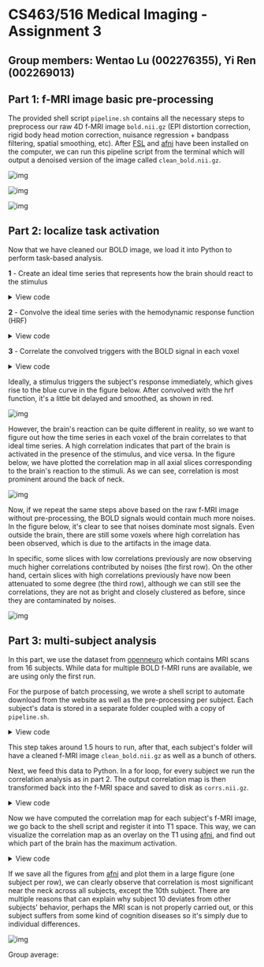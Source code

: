 # CS463/516 Medical Imaging - Assignment 3

## Group members: Wentao Lu (002276355), Yi Ren (002269013)

## Part 1: f-MRI image basic pre-processing

The provided shell script `pipeline.sh` contains all the necessary steps to preprocess our raw 4D f-MRI image `bold.nii.gz` (EPI distortion correction, rigid body head motion correction, nuisance regression + bandpass filtering, spatial smoothing, etc). After [FSL](https://fsl.fmrib.ox.ac.uk/fsl/fslwiki) and [afni](https://afni.nimh.nih.gov/pub/dist/doc/htmldoc/index.html) have been installed on the computer, we can run this pipeline script from the terminal which will output a denoised version of the image called `clean_bold.nii.gz`.

![img](images/11.png)

![img](images/12.png)

![img](images/13.png)

## Part 2: localize task activation

Now that we have cleaned our BOLD image, we load it into Python to perform task-based analysis.

**1** - Create an ideal time series that represents how the brain should react to the stimulus

<details>
<summary>View code</summary>

```python
task = pd.read_csv('lab3/data/events.tsv', delimiter='\t').to_numpy()
tr = fmri.header.get_zooms()[3]  # repetition time
n = int(tr * fmri.shape[3])      # number of seconds in the time series
ts = np.zeros(n)                 # initialize the time series

stimuli = ('FAMOUS', 'UNFAMILIAR', 'SCRAMBLED')  # stimulus type we are interested in
mask = np.isin(task[:, 3], stimuli)              # filter out the tasks of interest
for onset in task[mask][:, 0]:
    ts[int(onset)] = 1
```
</details>

**2** - Convolve the ideal time series with the hemodynamic response function (HRF)

<details>
<summary>View code</summary>

```python
hrf = pd.read_csv('lab3/data/hrf.csv', header=None)
hrf = hrf.to_numpy().reshape(len(hrf),)
convolved = signal.convolve(ts, hrf, mode='full')
convolved = convolved[0:len(ts)]
```
</details>

**3** - Correlate the convolved triggers with the BOLD signal in each voxel

<details>
<summary>View code</summary>

```python
def corr_volume(im, cv):
    """Compute correlation between an fMRI image and a time series in each voxel"""
    ci = im - np.expand_dims(np.mean(im, 3), 3)
    cc = cv - np.mean(cv)
    corr = np.sum(ci * cc, 3) / (np.sqrt(np.sum(ci * ci, 3) + 1e-14) *
                                 np.sqrt(np.sum(cc * cc) + 1e-14))
    return corr

convolved = convolved[0::2]  # tr = 2 seconds per volume
corr_map = corr_volume(fmri.get_fdata(), convolved)
```
</details>

Ideally, a stimulus triggers the subject's response immediately, which gives rise to the blue curve in the figure below. After convolved with the hrf function, it's a little bit delayed and smoothed, as shown in red.

![img](images/21.png)

However, the brain's reaction can be quite different in reality, so we want to figure out how the time series in each voxel of the brain correlates to that ideal time series. A high correlation indicates that part of the brain is activated in the presence of the stimulus, and vice versa. In the figure below, we have plotted the correlation map in all axial slices corresponding to the brain's reaction to the stimuli. As we can see, correlation is most prominent around the back of neck. 

![img](images/22.png)

Now, if we repeat the same steps above based on the raw f-MRI image without pre-processing, the BOLD signals would contain much more noises. In the figure below, it's clear to see that noises dominate most signals. Even outside the brain, there are still some voxels where high correlation has been observed, which is due to the artifacts in the image data.

In specific, some slices with low correlations previously are now observing much higher correlations contributed by noises (the first row). On the other hand, certain slices with high correlations previously have now been attenuated to some degree (the third row), although we can still see the correlations, they are not as bright and closely clustered as before, since they are contaminated by noises.

![img](images/23.png)

## Part 3: multi-subject analysis

In this part, we use the dataset from [openneuro](https://openneuro.org/datasets/ds000117/versions/1.0.3) which contains MRI scans from 16 subjects. While data for multiple BOLD f-MRI runs are available, we are using only the first run.

For the purpose of batch processing, we wrote a shell script to automate download from the website as well as the pre-processing per subject. Each subject's data is stored in a separate folder coupled with a copy of `pipeline.sh`.

<details>
<summary>View code</summary>

```bash
echo "Creating data folders for multiple subjects......"
CWD=$(pwd)
cd "$CWD/data"
mkdir sub{01..16}

echo "Copying pipeline.sh to each folder......"
for i in {01..16}
do
  cp "$CWD"/data/pipeline.sh "$CWD"/data/sub$i/pipeline.sh
done

# use `httpie` to download data
url_folder="https://openneuro.org/crn/datasets/ds000117/snapshots/1.0.3/files"
function download_file {
    printf "\nDownloading t1.nii.gz ..."
    time http $url_folder/sub-$1:ses-mri:anat:sub-$1_ses-mri_acq-mprage_T1w.nii.gz > "$CWD"/data/sub$1/t1.nii.gz
    printf "\nDownloading bold.nii.gz ..."
    time http $url_folder/sub-$1:ses-mri:func:sub-$1_ses-mri_task-facerecognition_run-01_bold.nii.gz > "$CWD"/data/sub$1/bold.nii.gz
    printf "\nDownloading events.tsv ..."
    time http $url_folder/sub-$1:ses-mri:func:sub-$1_ses-mri_task-facerecognition_run-01_events.tsv > "$CWD"/data/sub$1/events.tsv
}

function preprocess {
    printf "\nPre-processing bold.nii.gz for subject $i ..."
    bash "$CWD"/data/sub$1/pipeline.sh
}

for i in {01..16}
do
  echo "Downloading data for subject $i"
  download_file $i
  echo "++++++++++++++++++++++++++++++++++++++++++++++"
done

for i in {01..16}
do
  (  # pipeline.sh is dependent on path, so must run in a subshell
  cd "$CWD/data/sub$i"
  preprocess $i
  )
done
```
</details>

This step takes around 1.5 hours to run, after that, each subject's folder will have a cleaned f-MRI image `clean_bold.nii.gz` as well as a bunch of others.

Next, we feed this data to Python. In a for loop, for every subject we run the correlation analysis as in part 2. The output correlation map is then transformed back into the f-MRI space and saved to disk as `corrs.nii.gz`.

<details>
<summary>View code</summary>

```python
corr_nii = nib.Nifti1Image(corr_map, fmri.affine)
nib.save(corr_nii, f'data/sub{(i+1):02d}/corrs.nii.gz')
```
</details>

Now we have computed the correlation map for each subject's f-MRI image, we go back to the shell script and register it into T1 space. This way, we can visualize the correlation map as an overlay on the T1 using [afni](), and find out which part of the brain has the maximum activation.

<details>
<summary>View code</summary>

```bash
for i in {01..16}
do
  (
  cd "$CWD/data/sub$i"
  flirt -in corrs.nii.gz -ref t1.nii.gz -applyxfm -init epireg.mat -out corrs_in_t1.nii.gz
  )
done
```
</details>

If we save all the figures from [afni]() and plot them in a large figure (one subject per row), we can clearly observe that correlation is most significant near the neck across all subjects, except the 10th subject. There are multiple reasons that can explain why subject 10 deviates from other subjects' behavior, perhaps the MRI scan is not properly carried out, or this subject suffers from some kind of cognition diseases so it's simply due to individual differences.

![img](images/3.png)

Group average:

